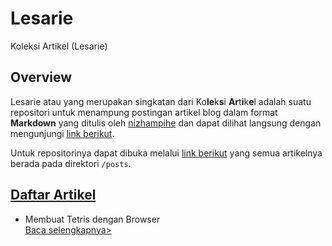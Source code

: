 # Lesarie

Koleksi Artikel (Lesarie)

## Overview

Lesarie atau yang merupakan singkatan dari Ko**le**k**s**i **Ar**t**i**k**e**l adalah suatu repositori untuk menampung postingan artikel blog dalam format **Markdown** yang ditulis oleh [nizhampihe](https://github.com/nizhampihe) dan dapat dilihat langsung dengan mengunjungi [link berikut](https://nizhampihe.github.io/Lesarie).

Untuk repositorinya dapat dibuka melalui [link berikut](https://github.com/nizhampihe/Lesarie) yang semua artikelnya berada pada direktori `/posts`.

## [Daftar Artikel](https://nizhampihe.github.io/Lesarie/posts)

- Membuat Tetris dengan Browser <br> [Baca selengkapnya>](https://nizhampihe.github.io/Lesarie/posts/tetris.html)